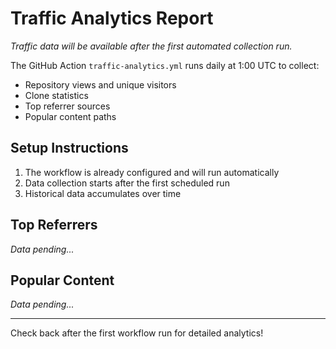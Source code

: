 # Traffic Analytics Report

*Traffic data will be available after the first automated collection run.*

The GitHub Action `traffic-analytics.yml` runs daily at 1:00 UTC to collect:
- Repository views and unique visitors
- Clone statistics
- Top referrer sources
- Popular content paths

## Setup Instructions

1. The workflow is already configured and will run automatically
2. Data collection starts after the first scheduled run
3. Historical data accumulates over time

## Top Referrers

*Data pending...*

## Popular Content

*Data pending...*

---

Check back after the first workflow run for detailed analytics!